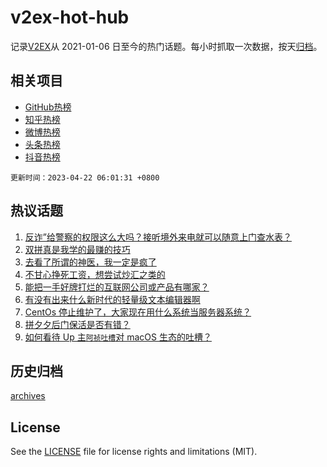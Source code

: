 # v2ex-hot-hub

 记录[V2EX](https://www.v2ex.com/)从 2021-01-06 日至今的热门话题。每小时抓取一次数据，按天[归档](archives)。
 
 ## 相关项目

- [GitHub热榜](https://github.com/it985/github-hot-hub)
- [知乎热榜](https://github.com/it985/zhihu-hot-hub)
- [微博热榜](https://github.com/it985/weibo-hot-hub)
- [头条热榜](https://github.com/it985/toutiao-hot-hub)
- [抖音热榜](https://github.com/it985/douyin-hot-hub)


 `更新时间：2023-04-22 06:01:31 +0800`

## 热议话题

1. [反诈”给警察的权限这么大吗？接听境外来电就可以随意上门查水表？](https://www.v2ex.com/t/934314)
1. [双拼真是我学的最赚的技巧](https://www.v2ex.com/t/934298)
1. [去看了所谓的神医，我一定是疯了](https://www.v2ex.com/t/934323)
1. [不甘心挣死工资，想尝试炒汇之类的](https://www.v2ex.com/t/934228)
1. [能把一手好牌打烂的互联网公司或产品有哪家？](https://www.v2ex.com/t/934248)
1. [有没有出来什么新时代的轻量级文本编辑器啊](https://www.v2ex.com/t/934332)
1. [CentOs 停止维护了，大家现在用什么系统当服务器系统？](https://www.v2ex.com/t/934262)
1. [拼夕夕后门保活是否有错？](https://www.v2ex.com/t/934361)
1. [如何看待 Up 主`阿祯吐槽`对 macOS 生态的吐槽？](https://www.v2ex.com/t/934199)

## 历史归档

[archives](archives)

## License

See the [LICENSE](LICENSE) file for license rights and limitations (MIT).
